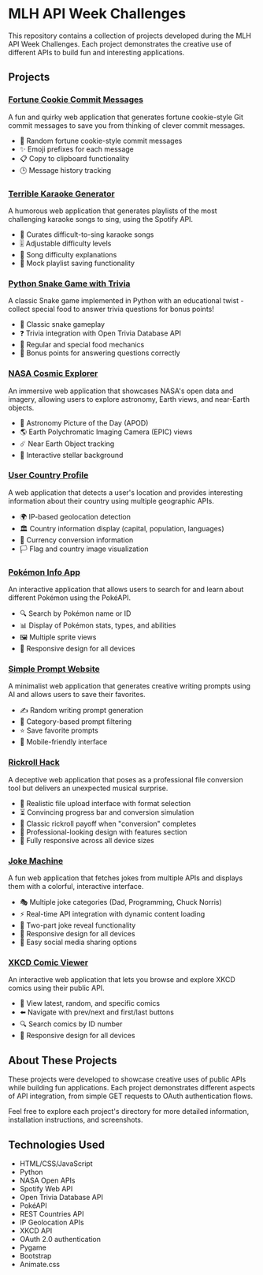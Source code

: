 # MLH API Week Challenges

This repository contains a collection of projects developed during the MLH API Week Challenges. Each project demonstrates the creative use of different APIs to build fun and interesting applications.

## Projects

### [Fortune Cookie Commit Messages](./useless-hack)

A fun and quirky web application that generates fortune cookie-style Git commit messages to save you from thinking of clever commit messages.

- 🔮 Random fortune cookie-style commit messages
- ✨ Emoji prefixes for each message
- 📋 Copy to clipboard functionality
- 🕒 Message history tracking

### [Terrible Karaoke Generator](./spotify-hack)

A humorous web application that generates playlists of the most challenging karaoke songs to sing, using the Spotify API.

- 🎤 Curates difficult-to-sing karaoke songs
- 🎚️ Adjustable difficulty levels
- 🎵 Song difficulty explanations
- 💾 Mock playlist saving functionality

### [Python Snake Game with Trivia](./snake-game)

A classic Snake game implemented in Python with an educational twist - collect special food to answer trivia questions for bonus points!

- 🐍 Classic snake gameplay
- ❓ Trivia integration with Open Trivia Database API
- 🍎 Regular and special food mechanics
- 🧠 Bonus points for answering questions correctly

### [NASA Cosmic Explorer](./nasa-out-of-this-world)

An immersive web application that showcases NASA's open data and imagery, allowing users to explore astronomy, Earth views, and near-Earth objects.

- 🌌 Astronomy Picture of the Day (APOD)
- 🌎 Earth Polychromatic Imaging Camera (EPIC) views
- ☄️ Near Earth Object tracking
- 🌠 Interactive stellar background

### [User Country Profile](./user-country-profile)

A web application that detects a user's location and provides interesting information about their country using multiple geographic APIs.

- 🌍 IP-based geolocation detection
- 🏛️ Country information display (capital, population, languages)
- 💱 Currency conversion information
- 🏳️ Flag and country image visualization

### [Pokémon Info App](./pokemon-info-app)

An interactive application that allows users to search for and learn about different Pokémon using the PokéAPI.

- 🔍 Search by Pokémon name or ID
- 📊 Display of Pokémon stats, types, and abilities
- 🖼️ Multiple sprite views
- 📱 Responsive design for all devices

### [Simple Prompt Website](./simple-prompt-website)

A minimalist web application that generates creative writing prompts using AI and allows users to save their favorites.

- ✍️ Random writing prompt generation
- 🔄 Category-based prompt filtering
- ⭐ Save favorite prompts
- 📱 Mobile-friendly interface

### [Rickroll Hack](./rickroll-hack)
A deceptive web application that poses as a professional file conversion tool but delivers an unexpected musical surprise.

- 🔄 Realistic file upload interface with format selection
- ⏳ Convincing progress bar and conversion simulation
- 🎵 Classic rickroll payoff when "conversion" completes
- 💼 Professional-looking design with features section
- 📱 Fully responsive across all device sizes

### [Joke Machine](./joke-machine)
A fun web application that fetches jokes from multiple APIs and displays them with a colorful, interactive interface.

- 🎭 Multiple joke categories (Dad, Programming, Chuck Norris)
- ⚡ Real-time API integration with dynamic content loading
- 🔄 Two-part joke reveal functionality
- 📱 Responsive design for all devices
- 🔗 Easy social media sharing options

### [XKCD Comic Viewer](./xkcd-comics-app)
An interactive web application that lets you browse and explore XKCD comics using their public API.

- 🎨 View latest, random, and specific comics
- ⬅️ Navigate with prev/next and first/last buttons
- 🔍 Search comics by ID number
- 📱 Responsive design for all devices

## About These Projects

These projects were developed to showcase creative uses of public APIs while building fun applications. Each project demonstrates different aspects of API integration, from simple GET requests to OAuth authentication flows.

Feel free to explore each project's directory for more detailed information, installation instructions, and screenshots.

## Technologies Used

- HTML/CSS/JavaScript
- Python
- NASA Open APIs
- Spotify Web API
- Open Trivia Database API
- PokéAPI
- REST Countries API
- IP Geolocation APIs
- XKCD API
- OAuth 2.0 authentication
- Pygame
- Bootstrap
- Animate.css
